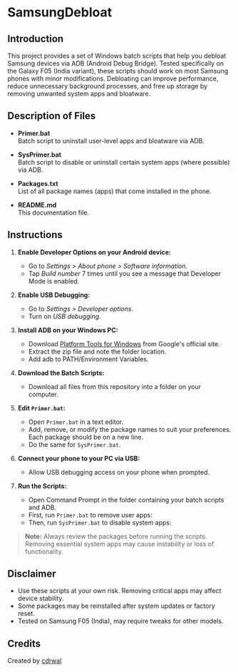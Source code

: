 # SamsungDebloat
## Introduction

This project provides a set of Windows batch scripts that help you debloat Samsung devices via ADB (Android Debug Bridge). Tested specifically on the Galaxy F05 (India variant), these scripts should work on most Samsung phones with minor modifications. Debloating can improve performance, reduce unnecessary background processes, and free up storage by removing unwanted system apps and bloatware.

## Description of Files

- **Primer.bat**  
  Batch script to uninstall user-level apps and bloatware via ADB.

- **SysPrimer.bat**  
  Batch script to disable or uninstall certain system apps (where possible) via ADB.

- **Packages.txt**  
  List of all package names (apps) that come installed in the phone.

- **README.md**  
  This documentation file.

## Instructions

1. **Enable Developer Options on your Android device:**
   - Go to *Settings > About phone > Software information*.
   - Tap *Build number* 7 times until you see a message that Developer Mode is enabled.

2. **Enable USB Debugging:**
   - Go to *Settings > Developer options*.
   - Turn on *USB debugging*.

3. **Install ADB on your Windows PC:**
   - Download [Platform Tools for Windows](https://developer.android.com/tools/releases/platform-tools) from Google's official site.
   - Extract the zip file and note the folder location.
   - Add adb to PATH/Environment Variables.

4. **Download the Batch Scripts:**
   - Download all files from this repository into a folder on your computer.

5. **Edit `Primer.bat`:**
   - Open `Primer.bat` in a text editor.
   - Add, remove, or modify the package names to suit your preferences. Each package should be on a new line.
   - Do the same for `SysPrimer.bat`.

6. **Connect your phone to your PC via USB:**
   - Allow USB debugging access on your phone when prompted.

7. **Run the Scripts:**
   - Open Command Prompt in the folder containing your batch scripts and ADB.
   - First, run `Primer.bat` to remove user apps:
   - Then, run `SysPrimer.bat` to disable system apps:

> **Note:** Always review the packages before running the scripts. Removing essential system apps may cause instability or loss of functionality.

## Disclaimer

- Use these scripts at your own risk. Removing critical apps may affect device stability.
- Some packages may be reinstalled after system updates or factory reset.
- Tested on Samsung F05 (India), may require tweaks for other models.

## Credits

Created by [cdrwal](https://github.com/cdrwal)
